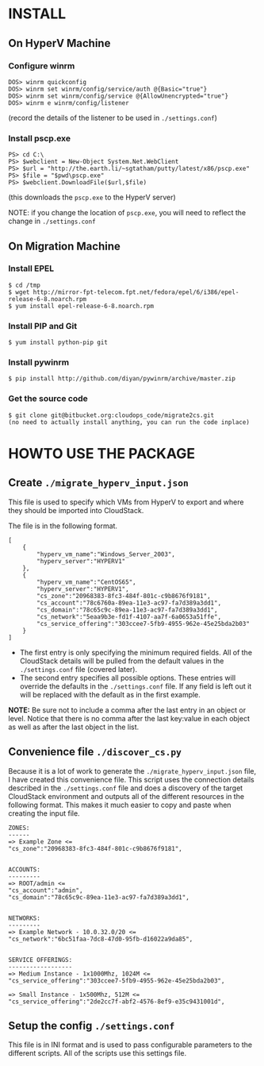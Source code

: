 INSTALL
=======

On HyperV Machine
-----------------
### Configure winrm
	DOS> winrm quickconfig
	DOS> winrm set winrm/config/service/auth @{Basic="true"}
	DOS> winrm set winrm/config/service @{AllowUnencrypted="true"}
	DOS> winrm e winrm/config/listener
(record the details of the listener to be used in `./settings.conf`)

### Install pscp.exe
	PS> cd C:\
	PS> $webclient = New-Object System.Net.WebClient
	PS> $url = "http://the.earth.li/~sgtatham/putty/latest/x86/pscp.exe"
	PS> $file = "$pwd\pscp.exe"
	PS> $webclient.DownloadFile($url,$file)
(this downloads the `pscp.exe` to the HyperV server)

NOTE: if you change the location of `pscp.exe`, you will need to reflect the change in `./settings.conf`




On Migration Machine
--------------------
### Install EPEL
	$ cd /tmp
	$ wget http://mirror-fpt-telecom.fpt.net/fedora/epel/6/i386/epel-release-6-8.noarch.rpm
	$ yum install epel-release-6-8.noarch.rpm


### Install PIP and Git
	$ yum install python-pip git


### Install pywinrm
	$ pip install http://github.com/diyan/pywinrm/archive/master.zip 


### Get the source code
	$ git clone git@bitbucket.org:cloudops_code/migrate2cs.git
	(no need to actually install anything, you can run the code inplace)



HOWTO USE THE PACKAGE
=====================
## Create 	`./migrate_hyperv_input.json`
This file is used to specify which VMs from HyperV to export and where they should be imported into CloudStack.  

The file is in the following format.

	[
		{
			"hyperv_vm_name":"Windows_Server_2003",
			"hyperv_server":"HYPERV1"
		},
		{
			"hyperv_vm_name":"CentOS65",
			"hyperv_server":"HYPERV1",
			"cs_zone":"20968383-8fc3-484f-801c-c9b8676f9181",
			"cs_account":"78c6760a-89ea-11e3-ac97-fa7d389a3dd1",
			"cs_domain":"78c65c9c-89ea-11e3-ac97-fa7d389a3dd1",
			"cs_network":"5eaa9b3e-fd1f-4107-aa7f-6a0653a51ffe",
			"cs_service_offering":"303ccee7-5fb9-4955-962e-45e25bda2b03"
		}
	]

* The first entry is only specifying the minimum required fields.  All of the CloudStack details will be pulled from the default values in the `./settings.conf` file (covered later).
* The second entry specifies all possible options.  These entries will override the defaults in the `./settings.conf` file.  If any field is left out it will be replaced with the default as in the first example.

**NOTE:** Be sure not to include a comma after the last entry in an object or level.  Notice that there is no comma after the last key:value in each object as well as after the last object in the list.


## Convenience file `./discover_cs.py`
Because it is a lot of work to generate the `./migrate_hyperv_input.json` file, I have created this convenience file.  This script uses the connection details described in the `./settings.conf` file and does a discovery of the target CloudStack environment and outputs all of the different resources in the following format.  This makes it much easier to copy and paste when creating the input file.

	ZONES:
	------
	=> Example Zone <=
	"cs_zone":"20968383-8fc3-484f-801c-c9b8676f9181",


	ACCOUNTS:
	---------
	=> ROOT/admin <=
	"cs_account":"admin",
	"cs_domain":"78c65c9c-89ea-11e3-ac97-fa7d389a3dd1",


	NETWORKS:
	---------
	=> Example Network - 10.0.32.0/20 <=
	"cs_network":"6bc51faa-7dc8-47d0-95fb-d16022a9da85",


	SERVICE OFFERINGS:
	------------------
	=> Medium Instance - 1x1000Mhz, 1024M <=
	"cs_service_offering":"303ccee7-5fb9-4955-962e-45e25bda2b03",

	=> Small Instance - 1x500Mhz, 512M <=
	"cs_service_offering":"2de2cc7f-abf2-4576-8ef9-e35c9431001d",


## Setup the config `./settings.conf`
This file is in INI format and is used to pass configurable parameters to the different scripts.  All of the scripts use this settings file.


